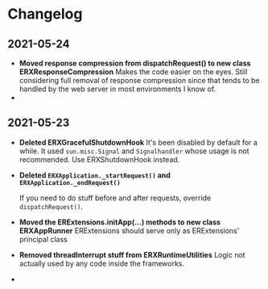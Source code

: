 # Changelog

## 2021-05-24

- **Moved response compression from dispatchRequest() to new class ERXResponseCompression**
  Makes the code easier on the eyes. Still considering full removal of response compression since that tends to be handled by the web server in most environments I know of.
- 

## 2021-05-23

- **Deleted ERXGracefulShutdownHook**
  It's been disabled by default for a while. It used `sun.misc.Signal` and `Signalhandler` whose usage is not recommended. Use ERXShutdownHook instead.

- **Deleted `ERXApplication._startRequest()` and `ERXApplication._endRequest()`**

  If you need to do stuff before and after requests, override `dispatchRequest()`.

- **Moved the ERExtensions.initApp(...) methods to new class ERXAppRunner**
  ERExtensions should serve only as ERExtensions' principal class

- **Removed threadInterrupt stuff from ERXRuntimeUtilities**
  Logic not actually used by any code inside the frameworks.

- 
